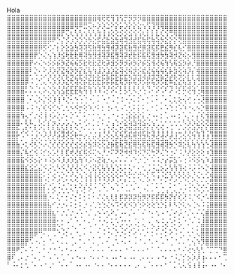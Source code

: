 Hola
⣿⣿⣿⣿⣿⣿⣿⣿⣿⣿⣿⣿⣿⣿⣿⣿⣿⣿⣿⣿⢿⢟⢟⢻⢹⢫⡛⡻⡻⡻⣿⣿⣿⣿⣿⣿⣿⣿⣿⣿⣿⣿⣿⣿⣿⣿⣿⣿⣿
⣿⣿⣿⣿⣿⣿⣿⣿⣿⣿⣿⣿⣿⣿⣿⢿⠿⣛⢍⠦⡱⡱⣑⠕⡕⡥⡱⡕⡕⣕⢢⢫⢹⢻⢿⣿⣿⣿⣿⣿⣿⣿⣿⣿⣿⣿⣿⣿⣿
⣿⣿⣿⣿⣿⣿⣿⣿⣿⣿⣿⣿⡟⢍⢆⢣⢣⢢⢣⢣⢳⢸⢰⢕⢕⡪⡪⣪⢪⢪⢆⡇⡇⣇⢎⢪⢛⢿⣿⣿⣿⣿⣿⣿⣿⣿⣿⣿⣿
⣿⣿⣿⣿⣿⣿⣿⣿⣿⡿⠟⡑⡌⡪⡰⡱⡱⡱⡳⣕⡯⣮⣗⣵⣳⢾⢽⣺⣞⣯⢷⢯⢷⢵⡳⣕⡕⡕⢝⣿⣿⣿⣿⣿⣿⣿⣿⣿⣿
⣿⣿⣿⣿⣿⣿⣿⡿⡫⢊⠌⡆⡕⣕⣵⣳⢽⢽⣫⣷⣻⣳⣻⢾⡽⣽⢯⣷⣻⣞⡿⣽⢯⡯⣟⣮⡻⣎⢧⡊⣿⣿⣿⣿⣿⣿⣿⣿⣿
⣿⣿⣿⣿⣿⣿⡟⡑⢌⢢⢱⡸⣪⢗⣗⣗⢿⢽⣳⣻⣺⢽⡽⣯⣻⢽⡽⣞⣗⡯⣯⢯⣻⣺⡳⣳⢽⡺⣝⢮⡢⣻⣿⣿⣿⣿⣿⣿⣿
⣿⣿⣿⣿⣿⡟⠔⢌⠢⡪⡪⡮⡳⣝⢮⢮⡫⣗⢗⣗⣝⢗⡽⣺⡪⡻⡺⡵⡳⡝⡮⣫⢺⢜⢮⢳⢣⢯⣪⡳⡵⡘⣿⣿⣿⣿⣿⣿⣿
⣿⣿⣿⣿⣿⠇⡑⠄⠕⡸⡱⡝⣝⢮⡳⡳⡝⣎⢧⢳⣸⡱⣱⡱⣕⢽⢜⢮⡺⡪⣞⣜⢮⢮⢮⢎⡧⣳⢕⢵⡹⡌⢾⣿⣿⣿⣿⣿⣿
⣿⣿⣿⣿⣿⠡⠨⡨⠊⡜⢜⢜⢎⢗⣝⢮⢯⡺⣝⣗⣗⡯⡷⡯⣗⡯⣯⡳⡽⣽⡺⡾⡽⣝⡷⣝⣞⢗⢝⡕⣇⢇⢽⣿⣿⣿⣿⣿⣿
⣿⣿⣿⣿⡏⢌⠰⡐⡑⢌⢎⢪⢪⡳⡵⡽⣕⡯⣗⢗⢗⢯⢫⡫⡳⡝⡎⡏⡝⡎⡎⢯⠹⡪⡪⡳⢭⢳⡳⡽⣺⢜⠔⣿⣿⣿⣿⣿⣿
⣿⣿⣿⣿⢂⢂⢂⠢⡊⡢⡱⡱⡵⡯⡯⠯⡳⡹⠸⡘⡘⡐⠅⢊⠂⠅⠕⡡⡑⢌⠨⠐⡁⡊⢐⠁⡊⠐⠅⢍⠪⠹⡨⣻⣿⣿⣿⣿⣿
⣿⣿⣿⣿⢀⠂⢄⠕⡌⡪⡸⢸⠘⢌⢂⢑⢐⢈⠐⡀⠄⠐⡈⠠⢈⠨⠐⡐⠄⠅⠂⡁⠄⠂⡀⠂⢄⢅⢕⢢⢊⢐⢐⢜⣿⣿⣿⣿⣿
⣿⣿⣿⣿⠠⠨⠐⡌⢎⢪⢊⠢⢁⢂⠢⠪⡒⢕⠱⡐⠅⡂⢐⠄⢂⠠⢁⢂⠅⡅⠅⡀⠂⡁⠄⠡⢑⢐⠡⠱⠐⢄⠢⡑⣿⣿⣿⣿⣿
⣿⣿⣿⢳⢄⠊⡐⢜⢸⠰⡡⡑⡐⠄⡑⠡⠁⠅⠂⠂⢂⠐⢀⠐⠠⢐⢐⣕⣕⡕⡅⡐⠠⠄⡂⢁⠠⠄⡂⠡⡈⠄⡌⢎⢺⣿⣿⣿⣿
⣿⣿⣿⠄⢇⠧⡀⡣⡊⡎⡲⡨⡠⡡⡐⢄⠅⢊⠄⡁⡂⠅⡐⢠⢑⠔⣕⢵⣳⢽⣪⢌⢢⢁⢂⠂⢂⢂⢂⠣⡱⡱⣕⢕⢝⣿⣿⣿⣿
⣿⣿⡗⡰⡣⠡⠣⡊⢆⢣⢣⡳⣵⣣⡣⡑⠌⠂⢂⢂⢐⢰⢨⠪⡢⡫⡮⣻⣺⣻⡮⣇⢧⢱⢱⢨⢰⢀⣂⢪⢪⡺⣎⢧⠣⣿⣿⣿⣿
⣿⣿⡏⡐⠈⢨⢜⢌⢊⢎⢎⢞⡺⡪⢮⠫⡍⢎⢆⢖⢜⣔⡕⢕⡵⣝⣞⢷⣻⣽⣽⣳⣝⢮⣺⣊⢞⢼⢔⢵⡱⡹⡸⡸⡸⣸⣿⣿⣿
⣿⣿⣷⡐⢅⠪⡣⡑⠔⢌⢎⢎⢎⢎⢎⣪⡪⡮⣳⠽⢕⢕⣜⡷⣯⢷⣝⣯⢿⣳⢯⢷⢯⣻⢾⢽⡳⡑⠽⣕⢧⢳⢱⢱⢑⢼⣿⣿⣿
⣿⣿⣿⡌⢧⣊⢪⠨⡊⡢⡡⡃⡇⣏⢞⢜⣎⢯⡪⢍⠢⡘⡐⠍⠝⢝⠺⡺⠹⡪⡙⢍⢓⠝⢌⢑⢐⠌⠨⡘⡜⣕⢕⢕⠰⣹⣿⣿⣿
⣿⣿⣿⣯⠪⡪⡢⡕⠰⠨⡢⠪⡸⡰⡱⣣⢳⠱⡨⠢⣝⢵⡐⢄⠌⠄⠌⠠⠑⡐⢈⠂⠡⠨⡐⡔⡭⣣⠡⢐⠨⠪⡪⢢⠱⣸⣿⣿⣿
⣿⣿⣿⣿⣎⣪⣊⣌⠪⡨⢂⠣⠪⡘⡜⢜⢌⠪⡐⣝⢎⢧⢣⢣⢑⢅⠅⢅⠂⠄⢂⢈⠨⣈⡢⡡⢣⢳⢹⢔⠨⡨⠨⠢⡑⢼⣿⣿⣿
⣿⣿⣿⣿⣿⣿⣿⣗⠅⡊⢔⠡⡑⠌⠜⢌⢢⢑⢼⢸⢜⢕⢕⢕⢕⠥⠣⡓⡊⡚⠢⡃⠫⢨⠨⣊⢣⠣⡣⡣⡣⡘⢌⢂⢊⢾⣿⣿⣿
⣿⣿⣿⣿⣿⣿⣿⣿⡨⢂⠅⠪⢐⠡⡑⡑⢔⢸⢸⠸⠨⡨⠪⠊⢔⠡⢃⢂⠢⠈⠂⡊⠌⠄⠅⠂⠅⡊⠔⢈⠢⡊⢆⢂⠢⣻⣿⣿⣿
⣿⣿⣿⣿⣿⣿⣿⣿⡇⡂⡪⢈⢂⢂⠢⢡⠡⡃⠕⡈⠠⠈⠄⠑⠠⠈⠠⠄⠂⢁⠐⠄⠄⢁⢈⢠⢁⢄⡐⡐⠨⠨⠢⡡⠡⣻⣿⣿⣿
⣿⣿⣿⣿⣿⣿⣿⣿⣿⡐⠄⢅⠂⡂⠌⡂⠅⡂⠅⠂⠌⢌⢆⢇⡇⡯⡽⡽⡽⣳⡻⡝⡯⡯⡯⡳⡝⡎⢎⢜⠨⡈⠪⡐⠡⣿⣿⣿⣿
⣿⣿⣿⣿⣿⣿⣿⣿⣿⣧⠊⡐⡐⠄⠅⡂⠅⡐⠠⢁⢑⢑⢌⠢⠩⢊⢎⠪⡱⢑⠕⢕⢕⢑⡑⡅⠇⠣⡑⢅⠢⢈⠢⠨⢨⣿⣿⣿⣿
⣿⣿⣿⣿⣿⣿⣿⣿⣿⣿⣆⠂⡐⡈⡐⠠⠡⠐⡈⢀⠢⠡⢂⠕⡈⠠⠄⡈⠄⠁⠌⠐⠄⢂⠠⠐⡈⠔⡨⠐⡈⠄⠌⢌⣾⣿⣿⣿⣿
⣿⣿⣿⣿⣿⣿⣿⣿⣿⣿⣿⠄⠄⢀⠂⠡⠈⠄⡀⠂⠨⠠⡁⡂⢂⠡⠄⠄⠐⡀⠂⢀⠁⢄⢐⢀⢂⠅⡂⠡⠐⡈⢐⢸⣿⣿⣿⣿⣿
⣿⣿⣿⣿⣿⣿⣿⣿⣿⣿⣿⡑⢅⠠⠐⠄⠁⠄⠐⠈⠠⢁⠢⠨⡂⠪⡨⢊⠌⡂⡑⠄⠕⡰⢐⠕⡐⢅⠊⠄⠁⠄⡂⣿⣿⣿⣿⣿⣿
⣿⣿⣿⣿⣿⣿⠟⢉⠂⠄⠠⠈⡐⠅⢂⠈⠄⠂⠈⡀⢁⠐⢈⠂⠌⠌⡂⠅⢊⠐⠠⠁⠅⠂⡂⠅⢊⠐⢈⠄⠡⢁⠢⣿⣿⣿⣿⣿⣿
⣿⣿⣿⣿⡟⠡⠐⠄⡂⠈⠄⠂⠄⠄⢀⠄⠁⠄⠁⠄⡀⠄⠂⢀⠡⠐⠄⠂⠠⠈⠠⠈⠄⠂⠠⠈⢀⠈⠄⠄⢁⢢⠱⡹⣿⣿⣿⣿⣿
⣿⣿⠟⡉⠄⠡⠈⡀⠂⡐⠐⠈⠄⠂⠄⠄⠁⠠⠈⠄⠄⠄⠈⠄⠄⠄⠐⠈⠄⠄⠄⠂⠁⠈⠄⠄⠄⠄⠂⠌⢔⢢⢣⢃⠈⡉⢉⠙⣿
⣿⠏⢀⠄⡐⠈⠄⡀⠂⠠⠈⠄⢁⠈⠠⠐⠄⠄⠐⠄⠄⠂⠄⠠⠄⠂⠄⠠⠄⢀⠄⠄⠄⠠⠐⠄⠐⠨⡈⡊⡢⡱⡸⢰⠄⠄⠄⠂⢉
⠃⠨⠄⡂⢂⠈⠄⠠⠐⢀⠂⠈⠄⠄⠁⠠⠄⠠⠄⠐⠄⠄⠐⠄⠄⠄⠄⠄⢀⠄⢀⠈⠄⠄⠄⠂⠁⡁⢂⢅⢪⢰⢸⢨⠄⠠⠄⠐⠄

